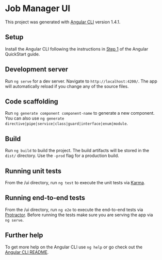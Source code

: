 # Job Manager UI

This project was generated with [Angular CLI](https://github.com/angular/angular-cli) version 1.4.1.

## Setup

Install the Angular CLI following the instructions in [Step 1](https://angular.io/guide/quickstart#devenv) of the Angular QuickStart guide.

## Development server

Run `ng serve` for a dev server. Navigate to `http://localhost:4200/`. The app will automatically reload if you change any of the source files.

## Code scaffolding

Run `ng generate component component-name` to generate a new component. You can also use `ng generate directive|pipe|service|class|guard|interface|enum|module`.

## Build

Run `ng build` to build the project. The build artifacts will be stored in the `dist/` directory. Use the `-prod` flag for a production build.

## Running unit tests

From the /ui directory, run `ng test` to execute the unit tests via [Karma](https://karma-runner.github.io).

## Running end-to-end tests

From the /ui directory, run `ng e2e` to execute the end-to-end tests via [Protractor](http://www.protractortest.org/).
Before running the tests make sure you are serving the app via `ng serve`.

## Further help

To get more help on the Angular CLI use `ng help` or go check out the [Angular CLI README](https://github.com/angular/angular-cli/blob/master/README.md).
